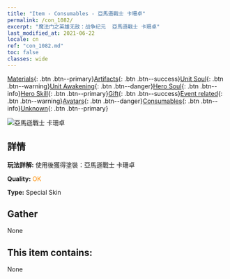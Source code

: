 ```yaml
---
title: "Item - Consumables - 亞馬遜戰士 卡珊卓"
permalink: /con_1082/
excerpt: "魔法门之英雄无敌：战争纪元  亞馬遜戰士 卡珊卓"
last_modified_at: 2021-06-22
locale: cn
ref: "con_1082.md"
toc: false
classes: wide
---
```

 [Materials](/ItemsCN/){: .btn .btn--primary}[Artifacts](/ItemsCN/Artifacts/){: .btn .btn--success}[Unit Soul](/ItemsCN/UnitSoul/){: .btn .btn--warning}[Unit Awakening](/ItemsCN/UnitAwakening/){: .btn .btn--danger}[Hero Soul](/ItemsCN/HeroSoul/){: .btn .btn--info}[Hero Skill](/ItemsCN/HeroSkill/){: .btn .btn--primary}[Gift](/ItemsCN/Gift/){: .btn .btn--success}[Event related](/ItemsCN/Events/){: .btn .btn--warning}[Avatars](/ItemsCN/Avatars/){: .btn .btn--danger}[Consumables](/ItemsCN/Consumables/){: .btn .btn--info}[Unknown](/ItemsCN/Unknown/){: .btn .btn--primary}

 ![亞馬遜戰士 卡珊卓](/images/h/h_kashandela1.jpg)

## 詳情
 **玩法詳解:** 使用後獲得塗裝：亞馬遜戰士 卡珊卓

 **Quality:** <span style="color: #FF8C00">OK</span>

 **Type:** Special Skin

## Gather

  None

## This item contains:

  None

